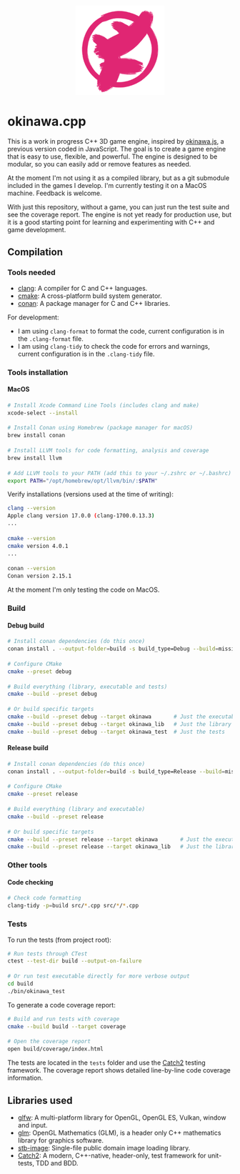 <p align="center">
  <img width="200" alt="okinawa.cpp logo" src="/assets/okinawa_logo.png">
</p>

# okinawa.cpp

This is a work in progress C++ 3D game engine, inspired by [okinawa.js](https://github.com/okinawa-dev/okinawa.js), a previous version coded in JavaScript. The goal is to create a game engine that is easy to use, flexible, and powerful. The engine is designed to be modular, so you can easily add or remove features as needed.

At the moment I'm not using it as a compiled library, but as a git submodule included in the games I develop. I'm currently testing it on a MacOS machine. Feedback is welcome.

With just this repository, without a game, you can just run the test suite and see the coverage report. The engine is not yet ready for production use, but it is a good starting point for learning and experimenting with C++ and game development.

## Compilation

### Tools needed

- [clang](https://clang.llvm.org/): A compiler for C and C++ languages.
- [cmake](https://cmake.org/): A cross-platform build system generator.
- [conan](https://conan.io/): A package manager for C and C++ libraries.

For development:

- I am using `clang-format` to format the code, current configuration is in the `.clang-format` file. 
- I am using `clang-tidy` to check the code for errors and warnings, current configuration is in the `.clang-tidy` file.

### Tools installation

#### MacOS

```bash
# Install Xcode Command Line Tools (includes clang and make)
xcode-select --install

# Install Conan using Homebrew (package manager for macOS)
brew install conan

# Install LLVM tools for code formatting, analysis and coverage
brew install llvm

# Add LLVM tools to your PATH (add this to your ~/.zshrc or ~/.bashrc)
export PATH="/opt/homebrew/opt/llvm/bin/:$PATH"
```

Verify installations (versions used at the time of writing):

```bash
clang --version
Apple clang version 17.0.0 (clang-1700.0.13.3)
...

cmake --version
cmake version 4.0.1
...

conan --version
Conan version 2.15.1
```

At the moment I'm only testing the code on MacOS.

### Build

#### Debug build

```bash
# Install conan dependencies (do this once)
conan install . --output-folder=build -s build_type=Debug --build=missing

# Configure CMake
cmake --preset debug

# Build everything (library, executable and tests)
cmake --build --preset debug

# Or build specific targets
cmake --build --preset debug --target okinawa       # Just the executable
cmake --build --preset debug --target okinawa_lib   # Just the library
cmake --build --preset debug --target okinawa_test  # Just the tests
```

#### Release build

```bash
# Install conan dependencies (do this once)
conan install . --output-folder=build -s build_type=Release --build=missing

# Configure CMake
cmake --preset release

# Build everything (library and executable)
cmake --build --preset release

# Or build specific targets
cmake --build --preset release --target okinawa       # Just the executable
cmake --build --preset release --target okinawa_lib   # Just the library
```

### Other tools

#### Code checking

```bash
# Check code formatting
clang-tidy -p=build src/*.cpp src/*/*.cpp
```

### Tests

To run the tests (from project root):

```bash
# Run tests through CTest
ctest --test-dir build --output-on-failure

# Or run test executable directly for more verbose output
cd build 
./bin/okinawa_test
```

To generate a code coverage report:

```bash
# Build and run tests with coverage 
cmake --build build --target coverage

# Open the coverage report
open build/coverage/index.html
```

The tests are located in the `tests` folder and use the [Catch2](https://github.com/catchorg/Catch2) testing framework. The coverage report shows detailed line-by-line code coverage information.

## Libraries used

- [glfw](https://github.com/glfw/glfw): A multi-platform library for OpenGL, OpenGL ES, Vulkan, window and input.
- [glm](https://github.com/g-truc/glm): OpenGL Mathematics (GLM), is a header only C++ mathematics library for graphics software.
- [stb-image](https://github.com/nothings/stb): Single-file public domain image loading library.
- [Catch2](https://github.com/catchorg/Catch2): A modern, C++-native, header-only, test framework for unit-tests, TDD and BDD.
